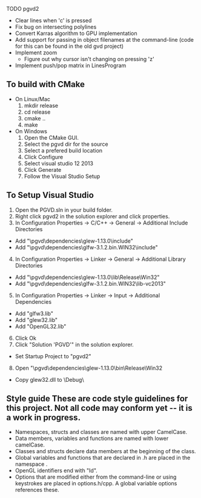 TODO pgvd2
* Clear lines when 'c' is pressed
* Fix bug on intersecting polylines
* Convert Karras algorithm to GPU implementation
* Add support for passing in object filenames at the command-line (code for
  this can be found in the old gvd project)
* Implement zoom
  * Figure out why cursor isn't changing on pressing 'z'
* Implement push/pop matrix in LinesProgram


To build with CMake
------------------------------------------------------------
* On Linux/Mac
  1. mkdir release
  2. cd release
  3. cmake ..
  4. make
* On Windows
  1. Open the CMake GUI.
  2. Select the pgvd dir for the source
  3. Select a prefered build location
  4. Click Configure
  5. Select visual studio 12 2013 
  6. Click Generate
  7. Follow the Visual Studio Setup

To Setup Visual Studio
------------------------------------------------------------
1. Open the PGVD.sln in your build folder.
2. Right click pgvd2 in the solution explorer and click properties.
3. In Configuration Properties -> C/C++ -> General -> Additional Include Directories
  * Add "<git directory>\pgvd\dependencies\glew-1.13.0\include"
  * Add "<git directory>\pgvd\dependencies\glfw-3.1.2.bin.WIN32\include"
4. In Configuration Properties -> Linker -> General -> Additional Library Directories
  * Add "<git directory>\pgvd\dependencies\glew-1.13.0\lib\Release\Win32"
  * Add "<git directory>\pgvd\dependencies\glfw-3.1.2.bin.WIN32\lib-vc2013"
5. In Configuration Properties -> Linker -> Input -> Additional Dependencies
  * Add "glfw3.lib"
  * Add "glew32.lib"
  * Add "OpenGL32.lib"
6. Click Ok
7. Click "Solution 'PGVD'" in the solution explorer.
  * Set Startup Project to "pgvd2"
8. Open "<git directory>\pgvd\dependencies\glew-1.13.0\bin\Release\Win32
  * Copy glew32.dll to <your build folder>\Debug\



Style guide
These are code style guidelines for this project. Not all
code may conform yet -- it is a work in progress.
------------------------------------------------------------
* Namespaces, structs and classes are named with upper CamelCase.
* Data members, variables and functions are named with lower camelCase.
* Classes and structs declare data members at the beginning of the class.
* Global variables and functions that are declared in <filename>.h are
  placed in the namespace <filename>.
* OpenGL identifiers end with "Id".
* Options that are modified either from the command-line or using keystrokes
  are placed in options.h/cpp. A global variable options references these.
